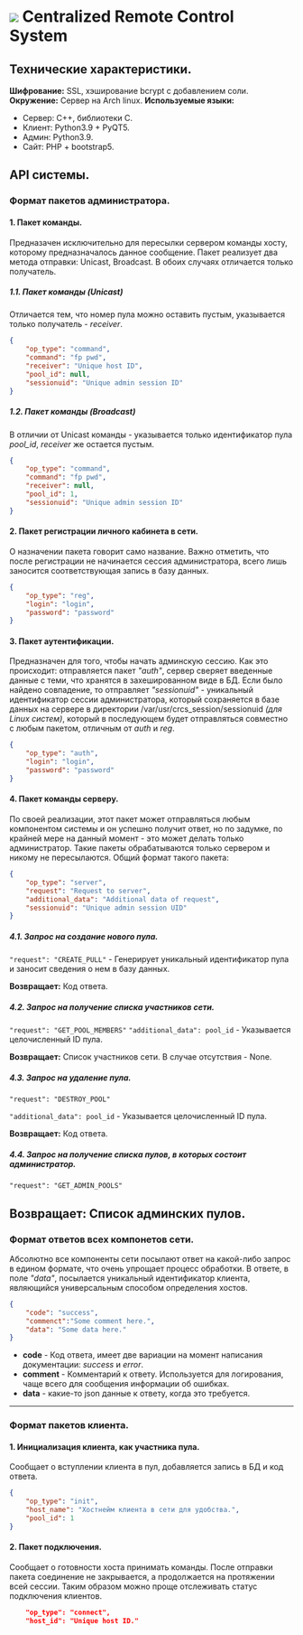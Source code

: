 # ![](https://i.imgur.com/gJoLHY0.png) Centralized Remote Control System
## Технические характеристики.

**Шифрование:** SSL, хэширование bcrypt с добавлением соли.
**Окружение:** Сервер на Arch linux.
**Используемые языки:**
* Сервер: C++, библиотеки C.
* Клиент: Python3.9 + PyQT5.
* Админ: Python3.9.
* Сайт: PHP + bootstrap5.

## API системы.

### Формат пакетов администратора.
#### 1. Пакет команды.
Предназачен исключительно для пересылки сервером команды хосту, которому предназначалось данное сообщение. Пакет реализует два метода отправки: Unicast, Broadcast. В обоих случаях отличается только получатель.
##### 1.1. Пакет команды (Unicast)
Отличается тем, что номер пула можно оставить пустым, указывается только получатель - *receiver*.
```json
{
    "op_type": "command",
    "command": "fp pwd",
    "receiver": "Unique host ID",
    "pool_id": null,
    "sessionuid": "Unique admin session ID"
}
```

##### 1.2. Пакет команды (Broadcast)
В отличии от Unicast команды - указывается только идентификатор пула *pool_id*, *receiver* же остается пустым.
```json
{
    "op_type": "command",
    "command": "fp pwd",
    "receiver": null,
    "pool_id": 1,
    "sessionuid": "Unique admin session ID"
}
```

#### 2. Пакет регистрации личного кабинета в сети.
О назначении пакета говорит само название. Важно отметить, что после регистрации не начинается сессия администратора, всего лишь заносится соответствующая запись в базу данных.
```json
{
    "op_type": "reg",
    "login": "login",
    "password": "password"
}
```

#### 3. Пакет аутентификации.
Предназначен для того, чтобы начать админскую сессию. Как это происходит: отправляется пакет *"auth"*, сервер сверяет введенные данные с теми, что хранятся в захешированном виде в БД. Если было найдено совпадение, то отправляет *"sessionuid"* - уникальный идентификатор сессии администратора, который сохраняется в базе данных на сервере в директории /var/usr/crcs_session/sessionuid *(для Linux систем)*, который в последующем будет отправляться совместно с любым пакетом, отличным от *auth* и *reg*.
```json
{
    "op_type": "auth",
    "login": "login",
    "password": "password"
}
```

#### 4. Пакет команды серверу.
По своей реализации, этот пакет может отправляться любым компонентом системы и он успешно получит ответ, но по задумке, по крайней мере на данный момент - это может делать только администратор. Такие пакеты обрабатываются только сервером и никому не пересылаются. Общий формат такого пакета:
```json
{
    "op_type": "server",
    "request": "Request to server",
    "additional_data": "Additional data of request",
    "sessionuid": "Unique admin session UID"
}
```
##### 4.1. Запрос на создание нового пула.
`"request": "CREATE_PULL"` - Генерирует уникальный идентификатор пула и заносит сведения о нем в базу данных.

**Возвращает:** Код ответа.

##### 4.2. Запрос на получение списка участников сети.
`"request": "GET_POOL_MEMBERS"`
`"additional_data": pool_id` - Указывается целочисленный ID пула.

**Возвращает:** Список участников сети. В случае отсутствия - None.

##### 4.3. Запрос на удаление пула.
`"request": "DESTROY_POOL"`

`"additional_data": pool_id` - Указывается целочисленный ID пула.

**Возвращает:** Код ответа.

##### 4.4. Запрос на получение списка пулов, в которых состоит администратор.

`"request": "GET_ADMIN_POOLS"`

**Возвращает:** Список админских пулов.
---
### Формат ответов всех компонетов сети.
Абсолютно все компоненты сети посылают ответ на какой-либо запрос в едином формате, что очень упрощает процесс обработки. В ответе, в поле *"data"*, посылается уникальный идентификатор клиента, являющийся универсальным способом определения хостов.
```json
{
    "code": "success",
    "commenct":"Some comment here.",
    "data": "Some data here."
}
```
* **code** - Код ответа, имеет две вариации на момент написания документации: *success* и *error*.
* **comment** - Комментарий к ответу. Используется для логирования, чаще всего для сообщения информации об ошибках.
* **data** - какие-то json данные к ответу, когда это требуется.
---
### Формат пакетов клиента.
#### 1. Инициализация клиента, как участника пула.
Сообщает о вступлении клиента в пул, добавляется запись в БД и код ответа.
```json
{
    "op_type": "init",
    "host_name": "Хостнейм клиента в сети для удобства.",
    "pool_id": 1
}
```

#### 2. Пакет подключения.
Сообщает о готовности хоста принимать команды. После отправки пакета соединение не закрывается, а продолжается на протяжении всей сессии. Таким образом можно проще отслеживать статус подключения клиентов.
```json
    "op_type": "connect",
    "host_id": "Unique host ID."
```
